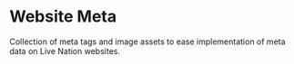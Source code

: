 # Website Meta

Collection of meta tags and image assets to ease implementation of meta data on Live Nation websites. 
